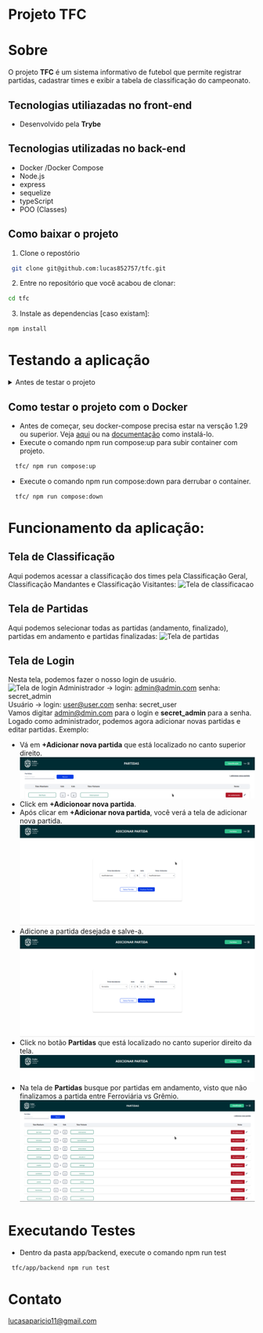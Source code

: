  <h1>Projeto TFC<h1>

 # Sobre
O projeto **TFC** é um sistema informativo de futebol que permite registrar partidas, cadastrar times e exibir a tabela de classificação do campeonato.

## Tecnologias utiliazadas no front-end
- Desenvolvido pela **Trybe**
## Tecnologias utilizadas no back-end
- Docker /Docker Compose
- Node.js
- express
- sequelize
- typeScript
- POO (Classes)

## Como baixar o projeto
1. Clone o repostório
```Bash
 git clone git@github.com:lucas852757/tfc.git
```
2. Entre no repositório que você acabou de clonar:
```Bash
cd tfc
```
3. Instale as dependencias [caso existam]:
```Bash
npm install
```

# Testando a aplicação
<details>
  <summary>
    Antes de testar o projeto
  </summary>

  - Antes de testar o projeto, crie o arquivo .env na pasta backend em /app. Este arquivo é importante, porque contém variávies de ambientes utilizadas por esta aplicação:
  ```Bash
  JWT_SECRET=jwt_secret
  APP_PORT=3001
  DB_USER=seu_user
  DB_PASS=sua_senha
  DB_HOST=localhost 
  DB_PORT=3002

  ```
</details>

## Como testar o projeto com o Docker
 - Antes de começar, seu docker-compose precisa estar na versção 1.29 ou superior. Veja [aqui](https://www.digitalocean.com/community/tutorials/how-to-install-and-use-docker-compose-on-ubuntu-20-04-pt) ou na [documentação](https://docs.docker.com/compose/install/) como instalá-lo.
- Execute o comando npm run compose:up para subir container com projeto.
```Bash
  tfc/ npm run compose:up
```
- Execute o comando npm run compose:down para derrubar o container.
```Bash
  tfc/ npm run compose:down
```
# Funcionamento da aplicação:
## Tela de Classificação
Aqui podemos acessar a classificação dos times pela Classificação Geral, Classificação Mandantes e Classificação Visitantes:
![Tela de classificacao](gifs/classificacao.gif)

## Tela de Partidas
Aqui podemos selecionar todas as partidas (andamento, finalizado), partidas em andamento e partidas finalizadas:
![Tela de partidas](gifs/partidas_gif.gif)

## Tela de Login
Nesta tela, podemos fazer o nosso login de usuário.</br>
![Tela de login](gifs/login_gif.gif)
Administrador -> login: admin@admin.com senha: secret_admin </br>
Usuário -> login: user@user.com senha: secret_user </br>
Vamos digitar admin@dmin.com para o login e **secret_admin** para a senha.</br>
Logado como administrador, podemos agora adicionar novas partidas e editar partidas.
Exemplo:</br>
 - Vá em **+Adicionar nova partida** que está localizado no canto superior direito.
![Nova partida](pngs/adicionarNovaPartida.png)
 - Click em **+Adicionoar nova partida**.
 - Após clicar em **+Adicionar nova partida**, você verá a tela de adicionar nova partida.
 ![Tela Nova Partida](pngs/telaAdicionarNovaPartida.png)
 - Adicione a partida desejada e salve-a.
 ![Adicionar Nova Partida](pngs/testeAdicionarNovaPartida.png)
 - Click no botão **Partidas** que está localizado no canto superior direito da tela.
 ![Botão adicionar Partidas](pngs/partidas.png)
 - Na tela de **Partidas** busque por partidas em andamento, visto que não finalizamos a partida entre Ferroviária vs Grêmio.
 ![Ferroviária vs Grêmio](pngs/ferroviaria_gremio.png)

 # Executando Testes
 - Dentro da pasta app/backend, execute o comando npm run test
 ```Bash
  tfc/app/backend npm run test
 ```
# Contato
[lucasaparicio11@gmail.com](mailto:lucasaparicio11@gmail.com)